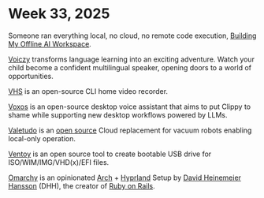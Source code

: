 # Week 33, 2025

Someone ran everything local, no cloud, no remote code execution, [Building My Offline AI Workspace](https://instavm.io/blog/building-my-offline-ai-workspace).

[Voiczy](https://www.voiczy.com) transforms language learning into an exciting adventure. Watch your child become a confident multilingual speaker, opening doors to a world of opportunities.

[VHS](https://github.com/charmbracelet/vhs) is an open-source CLI home video recorder.

[Voxos](https://gitlab.com/literally-useful/voxos) is an open-source desktop voice assistant that aims to put Clippy to shame while supporting new desktop workflows powered by LLMs.

[Valetudo](https://valetudo.cloud) is an [open source](https://github.com/Hypfer/Valetudo) Cloud replacement for vacuum robots enabling local-only operation.

[Ventoy](https://www.ventoy.net/) is an open source tool to create bootable USB drive for ISO/WIM/IMG/VHD(x)/EFI files. 

[Omarchy](https://omarchy.org) is an opinionated [Arch](https://en.wikipedia.org/wiki/Arch_Linux) + [Hyprland](https://hypr.land) Setup by [David Heinemeier Hansson](https://en.wikipedia.org/wiki/David_Heinemeier_Hansson) (DHH), the creator of [Ruby on Rails](https://en.wikipedia.org/wiki/Ruby_on_Rails).